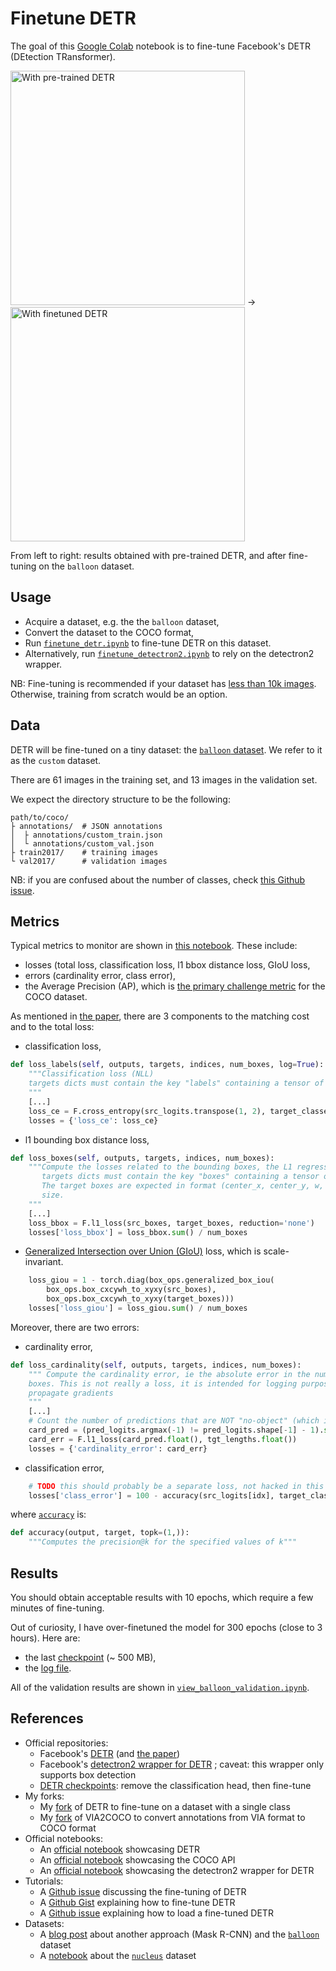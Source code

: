 # Finetune DETR

The goal of this [Google Colab](https://colab.research.google.com/) notebook is to fine-tune Facebook's DETR (DEtection TRansformer).

<img alt="With pre-trained DETR" src="https://github.com/woctezuma/finetune-detr/wiki/img/pretrained_detr.jpg" width="375"> -> <img alt="With finetuned DETR" src="https://github.com/woctezuma/finetune-detr/wiki/img/finetuned_detr.jpg" width="375">

From left to right: results obtained with pre-trained DETR, and after fine-tuning on the `balloon` dataset.

## Usage

-   Acquire a dataset, e.g. the the `balloon` dataset,
-   Convert the dataset to the COCO format,
-   Run [`finetune_detr.ipynb`][finetune_detr-notebook] to fine-tune DETR on this dataset.
-   Alternatively, run [`finetune_detectron2.ipynb`][finetune_detectron2-notebook] to rely on the detectron2 wrapper.

NB: Fine-tuning is recommended if your dataset has [less than 10k images](https://github.com/facebookresearch/detr/issues/9#issuecomment-635357693).
Otherwise, training from scratch would be an option.

## Data

DETR will be fine-tuned on a tiny dataset: the [`balloon` dataset](https://github.com/matterport/Mask_RCNN/tree/master/samples/balloon).
We refer to it as the `custom` dataset.

There are 61 images in the training set, and 13 images in the validation set.

We expect the directory structure to be the following:
```
path/to/coco/
├ annotations/  # JSON annotations
│  ├ annotations/custom_train.json
│  └ annotations/custom_val.json
├ train2017/    # training images
└ val2017/      # validation images
```

NB: if you are confused about the number of classes, check [this Github issue](https://github.com/facebookresearch/detr/issues/108#issuecomment-650269223).

## Metrics

Typical metrics to monitor are shown in [this notebook][metrics-notebook].
These include:
-   losses (total loss, classification loss, l1 bbox distance loss, GIoU loss,
-   errors (cardinality error, class error),
-   the Average Precision (AP), which is [the primary challenge metric](https://cocodataset.org/#detection-eval) for the COCO dataset.

As mentioned in [the paper](https://arxiv.org/abs/2005.12872), there are 3 components to the matching cost and to the total loss:
-   classification loss,
```python
def loss_labels(self, outputs, targets, indices, num_boxes, log=True):
    """Classification loss (NLL)
    targets dicts must contain the key "labels" containing a tensor of dim [nb_target_boxes]
    """
    [...]
    loss_ce = F.cross_entropy(src_logits.transpose(1, 2), target_classes, self.empty_weight)
    losses = {'loss_ce': loss_ce}
```
-   l1 bounding box distance loss,
```python
def loss_boxes(self, outputs, targets, indices, num_boxes):
    """Compute the losses related to the bounding boxes, the L1 regression loss and the GIoU loss
       targets dicts must contain the key "boxes" containing a tensor of dim [nb_target_boxes, 4]
       The target boxes are expected in format (center_x, center_y, w, h),normalized by the image
       size.
    """
    [...]
    loss_bbox = F.l1_loss(src_boxes, target_boxes, reduction='none')
    losses['loss_bbox'] = loss_bbox.sum() / num_boxes
```
-   [Generalized Intersection over Union (GIoU)](https://giou.stanford.edu/) loss, which is scale-invariant.
```python
    loss_giou = 1 - torch.diag(box_ops.generalized_box_iou(
        box_ops.box_cxcywh_to_xyxy(src_boxes),
        box_ops.box_cxcywh_to_xyxy(target_boxes)))
    losses['loss_giou'] = loss_giou.sum() / num_boxes
```

Moreover, there are two errors:
-   cardinality error,
```python
def loss_cardinality(self, outputs, targets, indices, num_boxes):
    """ Compute the cardinality error, ie the absolute error in the number of predicted non-empty
    boxes. This is not really a loss, it is intended for logging purposes only. It doesn't
    propagate gradients
    """
    [...]
    # Count the number of predictions that are NOT "no-object" (which is the last class)
    card_pred = (pred_logits.argmax(-1) != pred_logits.shape[-1] - 1).sum(1)
    card_err = F.l1_loss(card_pred.float(), tgt_lengths.float())
    losses = {'cardinality_error': card_err}
```
-   classification error,
```python
    # TODO this should probably be a separate loss, not hacked in this one here
    losses['class_error'] = 100 - accuracy(src_logits[idx], target_classes_o)[0]
```
where [`accuracy`](https://github.com/facebookresearch/detr/blob/5e66b4cd15b2b182da347103dd16578d28b49d69/util/misc.py#L432) is:
```python
def accuracy(output, target, topk=(1,)):
    """Computes the precision@k for the specified values of k"""
```

## Results

You should obtain acceptable results with 10 epochs, which require a few minutes of fine-tuning.

Out of curiosity, I have over-finetuned the model for 300 epochs (close to 3 hours).
Here are:
-   the last [checkpoint][checkpoint-300-epochs] (~ 500 MB),
-   the [log file][log-300-epochs].

All of the validation results are shown in [`view_balloon_validation.ipynb`][view-validation-notebook].

## References

-   Official repositories:
    - Facebook's [DETR](https://github.com/facebookresearch/detr) (and [the paper](https://arxiv.org/abs/2005.12872))
    - Facebook's [detectron2 wrapper for DETR](https://github.com/facebookresearch/detr/tree/master/d2) ; caveat: this wrapper only supports box detection
    - [DETR checkpoints](https://github.com/facebookresearch/detr#model-zoo): remove the classification head, then fine-tune
-   My forks:
    - My [fork](https://github.com/woctezuma/detr/tree/finetune) of DETR to fine-tune on a dataset with a single class
    - My [fork](https://github.com/woctezuma/VIA2COCO/tree/fixes) of VIA2COCO to convert annotations from VIA format to COCO format
-   Official notebooks:
    - An [official notebook](https://colab.research.google.com/github/facebookresearch/detr/blob/colab/notebooks/detr_attention.ipynb) showcasing DETR
    - An [official notebook](https://github.com/cocodataset/cocoapi/blob/master/PythonAPI/pycocoDemo.ipynb) showcasing the COCO API
    - An [official notebook](https://colab.research.google.com/drive/16jcaJoc6bCFAQ96jDe2HwtXj7BMD_-m5) showcasing the detectron2 wrapper for DETR
-   Tutorials:
    - A [Github issue](https://github.com/facebookresearch/detr/issues/9) discussing the fine-tuning of DETR
    - A [Github Gist](https://gist.github.com/woctezuma/e9f8f9fe1737987351582e9441c46b5d) explaining how to fine-tune DETR
    - A [Github issue](https://github.com/facebookresearch/detr/issues/9#issuecomment-636391562) explaining how to load a fine-tuned DETR
-   Datasets:
    - A [blog post](https://engineering.matterport.com/splash-of-color-instance-segmentation-with-mask-r-cnn-and-tensorflow-7c761e238b46) about another approach (Mask R-CNN) and the [`balloon`](https://github.com/matterport/Mask_RCNN/tree/master/samples/balloon) dataset
    - A [notebook](https://github.com/matterport/Mask_RCNN/blob/master/samples/nucleus/inspect_nucleus_model.ipynb) about the [`nucleus`](https://github.com/matterport/Mask_RCNN/tree/master/samples/nucleus) dataset

<!-- Definitions -->

[pretrained-detr-image]: <https://github.com/woctezuma/finetune-detr/wiki/img/pretrained_detr.jpg>
[training-loss-image]: <https://github.com/woctezuma/finetune-detr/wiki/img/loss_finetuning_detectron2.jpg>
[finetuned-detr-image]: <https://github.com/woctezuma/finetune-detr/wiki/img/finetuned_detr.jpg>

[finetune_detr-notebook]: <https://colab.research.google.com/github/woctezuma/finetune-detr/blob/master/finetune_detr.ipynb>
[finetune_detectron2-notebook]: <https://colab.research.google.com/github/woctezuma/finetune-detr/blob/master/finetune_detectron2.ipynb>
[view-validation-notebook]: <https://colab.research.google.com/github/woctezuma/finetune-detr/blob/view-validation/view_balloon_validation.ipynb>

[checkpoint-300-epochs]: <https://drive.google.com/file/d/1BCtf4FxHl7F9ZJjxJ_lXymg_DAOxsMJQ/view?usp=sharing>
[log-300-epochs]: <https://drive.google.com/file/d/13wkKqRikEwjrDARaLg88qt7uJsk_cZzQ/view?usp=sharing>

[metrics-notebook]: <https://colab.research.google.com/github/lessw2020/Thunder-Detr/blob/master/View_your_training_results.ipynb>
